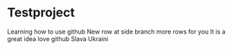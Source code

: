 # Testproject
Learning how to use github
New row at side branch
more rows for you
It is a great idea
love github
Slava Ukraini
